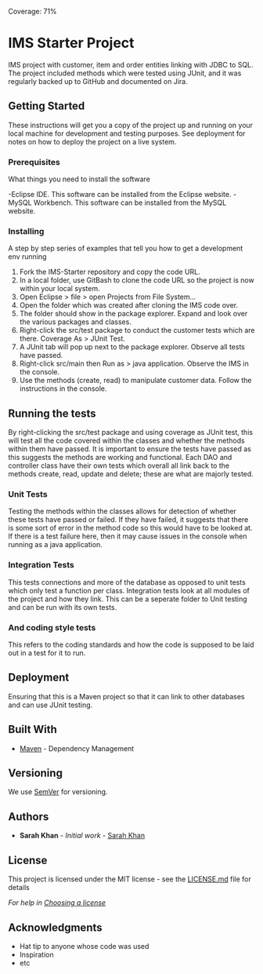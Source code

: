 Coverage: 71%
# IMS Starter Project

IMS project with customer, item and order entities linking with JDBC to SQL. The project included methods which were tested using JUnit, and it was regularly backed up to GitHub and documented on Jira.

## Getting Started

These instructions will get you a copy of the project up and running on your local machine for development and testing purposes. See deployment for notes on how to deploy the project on a live system.

### Prerequisites

What things you need to install the software

-Eclipse IDE. This software can be installed from the Eclipse website.
-MySQL Workbench. This software can be installed from the MySQL website.

### Installing

A step by step series of examples that tell you how to get a development env running

1. Fork the IMS-Starter repository and copy the code URL.
2. In a local folder, use GitBash to clone the code URL so the project is now within your local system.
3. Open Eclipse > file > open Projects from File System...
4. Open the folder which was created after cloning the IMS code over.
5. The folder should show in the package explorer. Expand and look over the various packages and classes.
6. Right-click the src/test package to conduct the customer tests which are there. Coverage As > JUnit Test.
7. A JUnit tab will pop up next to the package explorer. Observe all tests have passed.
8. Right-click src/main then Run as > java application. Observe the IMS in the console.
9. Use the methods (create, read) to manipulate customer data. Follow the instructions in the console.

## Running the tests

By right-clicking the src/test package and using coverage as JUnit test, this will test all the code covered within the classes and whether the methods within them have passed. It is important to ensure the tests have passed as this suggests the methods are working and functional. Each DAO and controller class have their own tests which overall all link back to the methods create, read, update and delete; these are what are majorly tested.

### Unit Tests 

Testing the methods within the classes allows for detection of whether these tests have passed or failed. If they have failed, it suggests that there is some sort of error in the method code so this would have to be looked at. If there is a test failure here, then it may cause issues in the console when running as a java application.

### Integration Tests 
This tests connections and more of the database as opposed to unit tests which only test a function per class. Integration tests look at all modules of the project and how they link. This can be a seperate folder to Unit testing and can be run with its own tests.

### And coding style tests

This refers to the coding standards and how the code is supposed to be laid out in a test for it to run.

## Deployment

Ensuring that this is a Maven project so that it can link to other databases and can use JUnit testing.

## Built With

* [Maven](https://maven.apache.org/) - Dependency Management

## Versioning

We use [SemVer](http://semver.org/) for versioning.

## Authors

* **Sarah Khan** - *Initial work* - [Sarah Khan](https://github.com/sarahkgh)

## License

This project is licensed under the MIT license - see the [LICENSE.md](LICENSE.md) file for details 

*For help in [Choosing a license](https://choosealicense.com/)*

## Acknowledgments

* Hat tip to anyone whose code was used
* Inspiration
* etc
